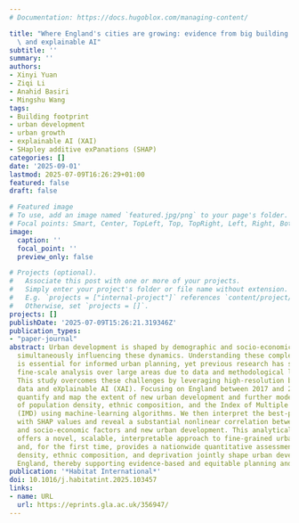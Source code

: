 ```yaml
---
# Documentation: https://docs.hugoblox.com/managing-content/

title: "Where England's cities are growing: evidence from big building footprint data\
  \ and explainable AI"
subtitle: ''
summary: ''
authors:
- Xinyi Yuan
- Ziqi Li
- Anahid Basiri
- Mingshu Wang
tags:
- Building footprint
- urban development
- urban growth
- explainable AI (XAI)
- SHapley additive exPanations (SHAP)
categories: []
date: '2025-09-01'
lastmod: 2025-07-09T16:26:29+01:00
featured: false
draft: false

# Featured image
# To use, add an image named `featured.jpg/png` to your page's folder.
# Focal points: Smart, Center, TopLeft, Top, TopRight, Left, Right, BottomLeft, Bottom, BottomRight.
image:
  caption: ''
  focal_point: ''
  preview_only: false

# Projects (optional).
#   Associate this post with one or more of your projects.
#   Simply enter your project's folder or file name without extension.
#   E.g. `projects = ["internal-project"]` references `content/project/deep-learning/index.md`.
#   Otherwise, set `projects = []`.
projects: []
publishDate: '2025-07-09T15:26:21.319346Z'
publication_types:
- "paper-journal"
abstract: Urban development is shaped by demographic and socio-economic factors, while
  simultaneously influencing these dynamics. Understanding these complex relationships
  is essential for informed urban planning, yet previous research has struggled with
  fine-scale analysis over large areas due to data and methodological limitations.
  This study overcomes these challenges by leveraging high-resolution building footprint
  data and eXplainable AI (XAI). Focusing on England between 2017 and 2023, we first
  quantify and map the extent of new urban development and further model it as a function
  of population density, ethnic composition, and the Index of Multiple Deprivation
  (IMD) using machine-learning algorithms. We then interpret the best-performing model
  with SHAP values and reveal a substantial nonlinear correlation between these demographic
  and socio-economic factors and new urban development. This analytical framework
  offers a novel, scalable, interpretable approach to fine-grained urban analysis,
  and, for the first time, provides a nationwide quantitative assessment of how population
  density, ethnic composition, and deprivation jointly shape urban development in
  England, thereby supporting evidence-based and equitable planning and policymaking.
publication: '*Habitat International*'
doi: 10.1016/j.habitatint.2025.103457
links:
- name: URL
  url: https://eprints.gla.ac.uk/356947/
---
```

